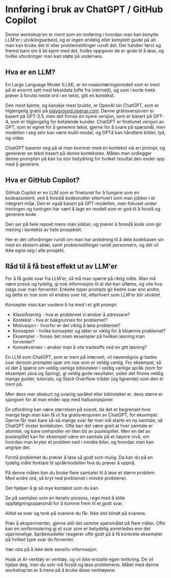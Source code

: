 # Innføring i bruk av ChatGPT / GitHub Copilot

Denne workshop'en er ment som en innføring i hvordan man kan benytte
LLM'er i utviklingsarbeid, og er ingen endelig eller komplett guide
på alt man kan bruke det til eller problemstillinger rundt det.
Det handler først og fremst bare om å bli kjent med det,
hvilke oppgaver de er gode til å løse, og hvilke ufordringer man kan 
støte på underveis.

## Hva er en LLM?

En Large Language Model (LLM), er en maskinlæringsmodell som er trent 
på et enormt sett med tekstdata (ofte fra internett), og som i korte trekk
prøver å forutsi neste ord i en tekst, gitt en kontekst.

Den mest kjente, og kanskje mest brukte, er OpenAI sin ChatGPT, som er
tilgjengelig gratis på [playground.openai.com](https://playground.openai.com/).
Denne gratisversjonen er basert på GPT-3.5, men det finnes en nyere versjon,
som er basert på GPT-4, som er tilgjengelig for betalende kunder.
ChatGPT er finetunet versjon av GPT, som er egnet for å generere tekst,
gjerne for å svare på spørsmål, men modellen i seg selv kan være multi-modal,
og GPT4 kan håndtere bilder, lyd, og video.

ChatGPT baserer seg på at man kommer med en kontekst via en prompt, 
og genererer en tekst basert på denne konteksten.
Måten man ordlegger denne prompten på kan ha stor betydning for hvilket
resultat den ender opp med å generere.

## Hva er GitHub Copilot?

GitHub Copilot er en LLM som er finetunet for å fungere som en kodeassistent,
ved å foreslå kodesnutter etterhvert som man jobber i et integrert miljø.
Den er også basert på GPT-modellen, men fokuset under treningen og tuningen
har vært å lage en modell som er god til å forstå og generere kode.

Den ser på hele repoet mens man jobber, og prøver å foreslå kode som gir
mening i kontekst av hele prosjektet.

Her er det utfordringer rundt om man har anledning til å dele kodebasen
sin med en ekstern aktør, samt problemstillinger rundt personvern, 
og det vil ikke egne seg i alle prosjekt.

## Råd til å få best effekt ut av LLM'er

For å få gode svar fra LLM'er, så må man spørre på riktig måte.
Man må være presis og tydelig, gi nok informasjon til at det kan utføres, og vite hva slags svar man forventer.
Enkelte typer prompts gir bedre svar enn andre, og dette er noe som vil endres over tid, etterhvert som LLM'er blir utviklet.

Konsepter man kan vurdere å ha med i et gitt prompt:

- Klassifisering - hva er problemet vi ønsker å adressere?
- Kontekst - hva er bakgrunnen for problemet?
- Motivasjon - hvorfor er det viktig å løse problemet?
- Konsepter - hvilke konsepter og idéer er viktig for å tilnærme problemet?
- Eksempler - finnes det noen eksempler på hvilken løsning man forventer?
- Konsekvenser - ønsker man å vite tradeoffs ved en gitt løsning?

En LLM som ChatGPT, som er trent på internett, vil nøvendigvis gi bedre svar dersom promptet spør om noe som er veldig vanlig.
For eksempel, så vil det å spørre om veldig vanlige biblioteker i veldig vanlige språk (som for eksempel Java og Spring), gi veldig gode resultater,
siden det finnes veldig mange guider, tutorials, og Stack Overflow-tråder (og lignende) som den er trent på.

Men dess mer obskurt og uvanlig språket eller biblioteket er, dess større er sjangsen for at man ender opp med hallusinasjoner.

En utfordring kan være størrelsen på svaret, da det er begrenset hvor mange tegn man kan få ut fra gratisversjonen av ChatGPT, for eksempel.
Gjerne får man bare så-så mange svar før man må starte en ny samtale, så ChatGPT mister konteksten.
Ofte kan det være greit at hver samtale er atomisk, og bare omhandler en liten bit av puslespillet.
Men en del av puslespillet kan for eksempel være en samtale på et høyere nivå, om hvordan man bryter et
problem ned i mindre biter, og hvordan man kan angripe det.

Forstå problemet du prøver å løse så godt som mulig. Da kan du på en tydelig måte forklare til språkmodellen
hva du prøver å oppnå.

På denne måten kan du bruke flere samtaler til å løse et større problem.
Med andre ord, så bryt ned problemet i mindre problemer.

Det hjelper å gi så mye kontekst som du kan.

Se på samtalen som en iterativ prosess, regn med å stille oppfølgningsspørsmål for å komme frem til et godt svar.

Alltid se over og tenk på svarene du får. Ikke stol blindt på svarene.

Prøv å eksperimenter, gjerne still det samme spørsmålet på flere måter.
Ofte kan en omformulering gi et svar som er betydelig annerledes enn det opprinnelige.
Språkmodeller reagerer ofte godt på å få konkrete eksempler på hvilket type svar du forventer.

Vær obs på å ikke dele sensitiv informasjon.

Husk at AI-verktøy er verktøy, og vil ikke erstatte egen tenkning.
De vil hjelpe deg, men du selv må forstå og løse problemene.
Målet med denne workshop'en er å trene på å bruke disse verktøyene.